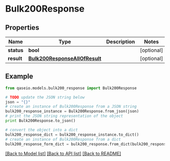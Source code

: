 # Bulk200Response


## Properties

Name | Type | Description | Notes
------------ | ------------- | ------------- | -------------
**status** | **bool** |  | [optional] 
**result** | [**Bulk200ResponseAllOfResult**](Bulk200ResponseAllOfResult.md) |  | [optional] 

## Example

```python
from qaseio.models.bulk200_response import Bulk200Response

# TODO update the JSON string below
json = "{}"
# create an instance of Bulk200Response from a JSON string
bulk200_response_instance = Bulk200Response.from_json(json)
# print the JSON string representation of the object
print Bulk200Response.to_json()

# convert the object into a dict
bulk200_response_dict = bulk200_response_instance.to_dict()
# create an instance of Bulk200Response from a dict
bulk200_response_form_dict = bulk200_response.from_dict(bulk200_response_dict)
```
[[Back to Model list]](../README.md#documentation-for-models) [[Back to API list]](../README.md#documentation-for-api-endpoints) [[Back to README]](../README.md)


